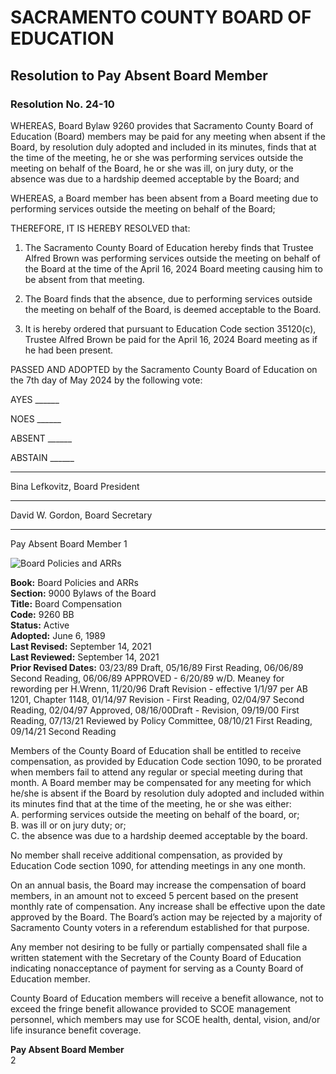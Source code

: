 <!-- Page 1 -->
# SACRAMENTO COUNTY BOARD OF EDUCATION
## Resolution to Pay Absent Board Member

### Resolution No. 24-10

WHEREAS, Board Bylaw 9260 provides that Sacramento County Board of Education (Board) members may be paid for any meeting when absent if the Board, by resolution duly adopted and included in its minutes, finds that at the time of the meeting, he or she was performing services outside the meeting on behalf of the Board, he or she was ill, on jury duty, or the absence was due to a hardship deemed acceptable by the Board; and

WHEREAS, a Board member has been absent from a Board meeting due to performing services outside the meeting on behalf of the Board;

THEREFORE, IT IS HEREBY RESOLVED that:

1. The Sacramento County Board of Education hereby finds that Trustee Alfred Brown was performing services outside the meeting on behalf of the Board at the time of the April 16, 2024 Board meeting causing him to be absent from that meeting.

2. The Board finds that the absence, due to performing services outside the meeting on behalf of the Board, is deemed acceptable to the Board.

3. It is hereby ordered that pursuant to Education Code section 35120(c), Trustee Alfred Brown be paid for the April 16, 2024 Board meeting as if he had been present.

PASSED AND ADOPTED by the Sacramento County Board of Education on the 7th day of May 2024 by the following vote:

AYES ______

NOES ______

ABSENT ______

ABSTAIN ______

____________________________________  
Bina Lefkovitz, Board President  

____________________________________  
David W. Gordon, Board Secretary  

---

Pay Absent Board Member 1
<!-- Page 2 -->
![Board Policies and ARRs](https://www.scoe.net/board_policies/9000_bylaws_of_the_board/board_compensation)

**Book:** Board Policies and ARRs  
**Section:** 9000 Bylaws of the Board  
**Title:** Board Compensation  
**Code:** 9260 BB  
**Status:** Active  
**Adopted:** June 6, 1989  
**Last Revised:** September 14, 2021  
**Last Reviewed:** September 14, 2021  
**Prior Revised Dates:** 03/23/89 Draft, 05/16/89 First Reading, 06/06/89 Second Reading, 06/06/89 APPROVED - 6/20/89 w/D. Meaney for rewording per H.Wrenn, 11/20/96 Draft Revision - effective 1/1/97 per AB 1201, Chapter 1148, 01/14/97 Revision - First Reading, 02/04/97 Second Reading, 02/04/97 Approved, 08/16/00Draft - Revision, 09/19/00 First Reading, 07/13/21 Reviewed by Policy Committee, 08/10/21 First Reading, 09/14/21 Second Reading  

Members of the County Board of Education shall be entitled to receive compensation, as provided by Education Code section 1090, to be prorated when members fail to attend any regular or special meeting during that month. A Board member may be compensated for any meeting for which he/she is absent if the Board by resolution duly adopted and included within its minutes find that at the time of the meeting, he or she was either:  
A. performing services outside the meeting on behalf of the board, or;  
B. was ill or on jury duty; or;  
C. the absence was due to a hardship deemed acceptable by the board.  

No member shall receive additional compensation, as provided by Education Code section 1090, for attending meetings in any one month.  

On an annual basis, the Board may increase the compensation of board members, in an amount not to exceed 5 percent based on the present monthly rate of compensation. Any increase shall be effective upon the date approved by the Board. The Board’s action may be rejected by a majority of Sacramento County voters in a referendum established for that purpose.  

Any member not desiring to be fully or partially compensated shall file a written statement with the Secretary of the County Board of Education indicating nonacceptance of payment for serving as a County Board of Education member.  

County Board of Education members will receive a benefit allowance, not to exceed the fringe benefit allowance provided to SCOE management personnel, which members may use for SCOE health, dental, vision, and/or life insurance benefit coverage.  

**Pay Absent Board Member**  
2
